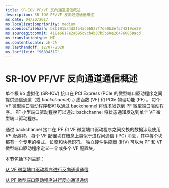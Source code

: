 ```yaml
---
title: SR-IOV PF/VF 反向通道通信概述
description: SR-IOV PF/VF 反向通道通信概述
ms.date: 04/20/2017
ms.localizationpriority: medium
ms.openlocfilehash: b8b1915a4d2fb4ac66827f7de0b3ef574219ce29
ms.sourcegitcommit: 418e6617e2a695c9cb4b37b5b60e264760858acd
ms.translationtype: MT
ms.contentlocale: zh-CN
ms.lasthandoff: 12/07/2020
ms.locfileid: "96834319"
---
```

# <a name="sr-iov-pfvf-backchannel-communication-overview"></a>SR-IOV PF/VF 反向通道通信概述


单个根 i/o 虚拟化 (SR-IOV) 接口在 PCI Express (PCIe 的微型端口驱动程序之间提供通信通道（或 *backchannel*），) 虚函数 (VF) 和 PCIe 物理功能 (PF) 。 每个 VF 微型端口驱动程序都可以通过 backchannel 将请求发送到 PF 微型端口驱动程序。 PF 小型端口驱动程序可以通过 backchannel 将状态通知发送到单个 VF 微型端口驱动程序。

通过 backchannel 接口在 PF 和 VF 微型端口驱动程序之间交换的数据涉及使用 *VF 配置块*。 每个 VF 配置块在概念上类似于进程间通信 (IPC) 消息，其中每个块都有一个专用的格式、长度和块标识符。 独立硬件供应商 (IHV) 可以为 PF 和 VF 微型端口驱动程序定义一个或多个 VF 配置块。

本节包括下列主题：

[从 VF 微型端口驱动程序进行反向通道通信](backchannel-communication-from-a-vf-miniport-driver.md)

[从 PF 微型端口驱动程序进行反向通道通信](backchannel-communication-from-the-pf-miniport-driver.md)

 

 





